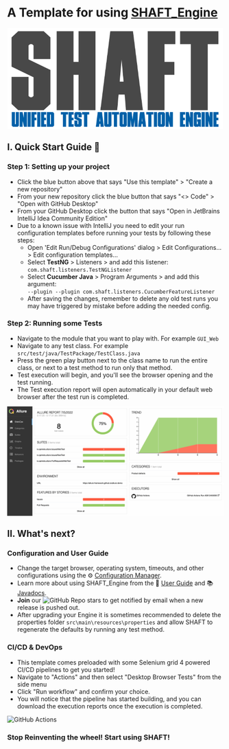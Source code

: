 # A Template for using [SHAFT_Engine](https://github.com/shafthq/SHAFT_ENGINE)
<img src="https://github.com/ShaftHQ/SHAFT_ENGINE/raw/main/src/main/resources/images/shaft.png" alt="SHAFT_ENGINE" style="display:block; margin-left:auto; margin-right:auto;"/>

<a id="quick-start-guide"></a>
## I. Quick Start Guide 🏃
### Step 1: Setting up your project
- Click the blue button above that says "Use this template" > "Create a new repository"
- From your new repository click the blue button that says "<> Code" > "Open with GitHub Desktop"
- From your GitHub Desktop click the button that says "Open in JetBrains IntelliJ Idea Community Edition"
- Due to a known issue with IntelliJ you need to edit your run configuration templates before running your tests by following these steps:
  - Open 'Edit Run/Debug Configurations' dialog > Edit Configurations... > Edit configuration templates...
  - Select <b>TestNG</b> > Listeners > and add this listener:
    <br/>`com.shaft.listeners.TestNGListener`
  - Select <b>Cucumber Java</b> > Program Arguments > and add this argument:
  <br/>`--plugin --plugin com.shaft.listeners.CucumberFeatureListener`
  - After saving the changes, remember to delete any old test runs you may have triggered by mistake before adding the needed config.

### Step 2: Running some Tests
- Navigate to the module that you want to play with. For example ```GUI_Web```
- Navigate to any test class. For example ```src/test/java/TestPackage/TestClass.java```
- Press the green play button next to the class name to run the entire class, or next to a test method to run only that method.
- Test execution will begin, and you'll see the browser opening and the test running.
- The Test execution report will open automatically in your default web browser after the test run is completed.

<img src="https://github.com/allure-framework/allure2/raw/master/.github/allure-report-gif.gif" alt="Allure Report" style="display:block; margin-left:auto; margin-right:auto;"/>

## II. What's next?
### Configuration and User Guide
- Change the target browser, operating system, timeouts, and other configurations using the ⚙️ [Configuration Manager](https://ShaftHQ.github.io/SHAFT_ENGINE/).
- Learn more about using SHAFT_Engine from the 👤 [User Guide](https://ShaftHQ.github.io/SHAFT_Engine_Docusaurus/) and 📚 [Javadocs](https://ShaftHQ.github.io/SHAFT_ENGINE/apidocs/index.html).
- <b>Join</b> our ![GitHub Repo stars](https://img.shields.io/github/stars/shafthq/shaft_engine?logoColor=black&style=social) to get notified by email when a new release is pushed out.
- After upgrading your Engine it is sometimes recommended to delete the properties folder ```src\main\resources\properties``` and allow SHAFT to regenerate the defaults by running any test method.

### CI/CD & DevOps
- This template comes preloaded with some Selenium grid 4 powered CI/CD pipelines to get you started!
- Navigate to "Actions" and then select "Desktop Browser Tests" from the side menu
- Click "Run workflow" and confirm your choice.
- You will notice that the pipeline has started building, and you can download the execution reports once the execution is completed.

<img src="https://github.githubassets.com/images/modules/site/actions/pr-checks-final.png" alt="GitHub Actions" style="display:block; margin-left:auto; margin-right:auto;"/>


### Stop Reinventing the wheel! Start using SHAFT!
